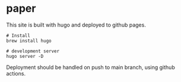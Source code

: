 # paper

This site is built with hugo and deployed to github pages.

```
# Install 
brew install hugo

# development server
hugo server -D
```

Deployment should be handled on push to main branch, using github actions.
```

